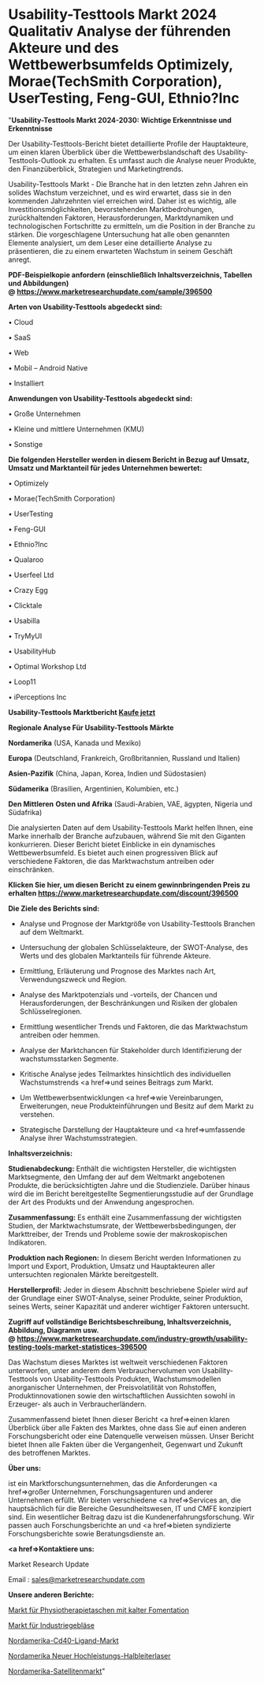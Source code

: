 # Usability-Testtools Markt 2024 Qualitativ Analyse der führenden Akteure und des Wettbewerbsumfelds Optimizely, Morae(TechSmith Corporation), UserTesting, Feng-GUI, Ethnio?Inc

"<strong>Usability-Testtools Markt 2024-2030: Wichtige Erkenntnisse und Erkenntnisse</strong>

Der Usability-Testtools-Bericht bietet detaillierte Profile der Hauptakteure, um einen klaren Überblick über die Wettbewerbslandschaft des Usability-Testtools-Outlook zu erhalten. Es umfasst auch die Analyse neuer Produkte, den Finanzüberblick, Strategien und Marketingtrends.

Usability-Testtools Markt - Die Branche hat in den letzten zehn Jahren ein solides Wachstum verzeichnet, und es wird erwartet, dass sie in den kommenden Jahrzehnten viel erreichen wird. Daher ist es wichtig, alle Investitionsmöglichkeiten, bevorstehenden Marktbedrohungen, zurückhaltenden Faktoren, Herausforderungen, Marktdynamiken und technologischen Fortschritte zu ermitteln, um die Position in der Branche zu stärken. Die vorgeschlagene Untersuchung hat alle oben genannten Elemente analysiert, um dem Leser eine detaillierte Analyse zu präsentieren, die zu einem erwarteten Wachstum in seinem Geschäft anregt.

<strong><b>PDF-Beispielkopie anfordern (einschließlich Inhaltsverzeichnis, Tabellen und Abbildungen) @ </b></strong><strong><a href=https://www.marketresearchupdate.com/sample/396500><strong>https://www.marketresearchupdate.com/sample/396500</u></a></strong></strong>

<strong>Arten von Usability-Testtools abgedeckt sind:</strong>

• Cloud

• SaaS

• Web

• Mobil – Android Native

• Installiert

<strong>Anwendungen von Usability-Testtools abgedeckt sind:</strong>

• Große Unternehmen

• Kleine und mittlere Unternehmen (KMU)

• Sonstige

<strong>Die folgenden Hersteller werden in diesem Bericht in Bezug auf Umsatz, Umsatz und Marktanteil für jedes Unternehmen bewertet:</strong>

• Optimizely

• Morae(TechSmith Corporation)

• UserTesting

• Feng-GUI

• Ethnio?Inc

• Qualaroo

• Userfeel Ltd

• Crazy Egg

• Clicktale

• Usabilla

• TryMyUI

• UsabilityHub

• Optimal Workshop Ltd

• Loop11

• iPerceptions Inc

<strong>Usability-Testtools Marktbericht <a href=https://www.marketresearchupdate.com/buynow/396500>Kaufe jetzt</a></strong>

<strong>Regionale Analyse Für Usability-Testtools Märkte</strong>

<strong>Nordamerika</strong> (USA, Kanada und Mexiko)

<strong>Europa</strong> (Deutschland, Frankreich, Großbritannien, Russland und Italien)

<strong>Asien-Pazifik</strong> (China, Japan, Korea, Indien und Südostasien)

<strong>Südamerika</strong> (Brasilien, Argentinien, Kolumbien, etc.)

<strong>Den Mittleren</strong> <strong>Osten und Afrika</strong> (Saudi-Arabien, VAE, ägypten, Nigeria und Südafrika)

Die analysierten Daten auf dem Usability-Testtools Markt helfen Ihnen, eine Marke innerhalb der Branche aufzubauen, während Sie mit den Giganten konkurrieren. Dieser Bericht bietet Einblicke in ein dynamisches Wettbewerbsumfeld. Es bietet auch einen progressiven Blick auf verschiedene Faktoren, die das Marktwachstum antreiben oder einschränken.

<strong>Klicken Sie hier, um diesen Bericht zu einem gewinnbringenden Preis zu erhalten
</strong><strong><a href=https://www.marketresearchupdate.com/discount/396500>https://www.marketresearchupdate.com/discount/396500</b></u></strong></a>

<strong>Die Ziele des Berichts sind:</strong>

- Analyse und Prognose der Marktgröße von Usability-Testtools Branchen auf dem Weltmarkt.

- Untersuchung der globalen Schlüsselakteure, der SWOT-Analyse, des Werts und des globalen Marktanteils für führende Akteure.

- Ermittlung, Erläuterung und Prognose des Marktes nach Art, Verwendungszweck und Region.

- Analyse des Marktpotenzials und -vorteils, der Chancen und Herausforderungen, der Beschränkungen und Risiken der globalen Schlüsselregionen.

- Ermittlung wesentlicher Trends und Faktoren, die das Marktwachstum antreiben oder hemmen.

- Analyse der Marktchancen für Stakeholder durch Identifizierung der wachstumsstarken Segmente.

- Kritische Analyse jedes Teilmarktes hinsichtlich des individuellen Wachstumstrends <a href=>und</a> seines Beitrags zum Markt.

- Um Wettbewerbsentwicklungen <a href=>wie</a> Vereinbarungen, Erweiterungen, neue Produkteinführungen und Besitz auf dem Markt zu verstehen.

- Strategische Darstellung der Hauptakteure und <a href=>umfas</a>sende Analyse ihrer Wachstumsstrategien.

<strong>Inhaltsverzeichnis:</strong>

<strong>Studienabdeckung:</strong> Enthält die wichtigsten Hersteller, die wichtigsten Marktsegmente, den Umfang der auf dem Weltmarkt angebotenen Produkte, die berücksichtigten Jahre und die Studienziele. Darüber hinaus wird die im Bericht bereitgestellte Segmentierungsstudie auf der Grundlage der Art des Produkts und der Anwendung angesprochen.

<strong>Zusammenfassung:</strong> Es enthält eine Zusammenfassung der wichtigsten Studien, der Marktwachstumsrate, der Wettbewerbsbedingungen, der Markttreiber, der Trends und Probleme sowie der makroskopischen Indikatoren.

<strong>Produktion nach Regionen:</strong> In diesem Bericht werden Informationen zu Import und Export, Produktion, Umsatz und Hauptakteuren aller untersuchten regionalen Märkte bereitgestellt.

<strong>Herstellerprofil:</strong> Jeder in diesem Abschnitt beschriebene Spieler wird auf der Grundlage einer SWOT-Analyse, seiner Produkte, seiner Produktion, seines Werts, seiner Kapazität und anderer wichtiger Faktoren untersucht.

<strong><b>Zugriff auf vollständige Berichtsbeschreibung, Inhaltsverzeichnis, Abbildung, Diagramm usw. @ </b></strong><strong><a href=https://www.marketresearchupdate.com/industry-growth/usability-testing-tools-market-statistices-396500>https://www.marketresearchupdate.com/industry-growth/usability-testing-tools-market-statistices-396500</a></strong>

Das Wachstum dieses Marktes ist weltweit verschiedenen Faktoren unterworfen, unter anderem dem Verbrauchervolumen von Usability-Testtools von Usability-Testtools Produkten, Wachstumsmodellen anorganischer Unternehmen, der Preisvolatilität von Rohstoffen, Produktinnovationen sowie den wirtschaftlichen Aussichten sowohl in Erzeuger- als auch in Verbraucherländern.

Zusammenfassend bietet Ihnen dieser Bericht <a href=>einen</a> klaren Überblick über alle Fakten des Marktes, ohne dass Sie auf einen anderen Forschungsbericht oder eine Datenquelle verweisen müssen. Unser Bericht bietet Ihnen alle Fakten über die Vergangenheit, Gegenwart und Zukunft des betroffenen Marktes.

<strong>Über uns:</strong>

 ist ein Marktforschungsunternehmen, das die Anforderungen <a href=>großer</a> Unternehmen, Forschungsagenturen und anderer Unternehmen erfüllt. Wir bieten verschiedene <a href=>Services</a> an, die hauptsächlich für die Bereiche Gesundheitswesen, IT und CMFE konzipiert sind. Ein wesentlicher Beitrag dazu ist die Kundenerfahrungsforschung. Wir passen auch Forschungsberichte an und <a href=>bieten</a> syndizierte Forschungsberichte sowie Beratungsdienste an.

<strong><a href=>Kontaktiere uns:</a></strong>

Market Research Update

Email : sales@marketresearchupdate.com

<strong>Unsere anderen Berichte:</strong>

<a href=https://www.linkedin.com/pulse/cold-fomentation-physiotherapy-bags-market-2023>Markt für Physiotherapietaschen mit kalter Fomentation</a>

<a href=https://www.linkedin.com/pulse/industrial-blowers-market-size-trends-consumption>Markt für Industriegebläse</a>

<a href=https://www.linkedin.com/pulse/north-america-cd40-ligand-market-report-2023-top-company>Nordamerika-Cd40-Ligand-Markt</a>

<a href=https://www.linkedin.com/pulse/north-america-new-high-power-semiconductor-laser>Nordamerika Neuer Hochleistungs-Halbleiterlaser</a>

<a href=https://www.linkedin.com/pulse/north-america-satellite-market-2023-manufacturers-ccovf/>Nordamerika-Satellitenmarkt</a>"
